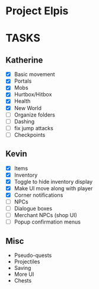
# Project Elpis

# TASKS

## Katherine
- [x] Basic movement
- [x] Portals
- [x] Mobs
- [x] Hurtbox/Hitbox
- [x] Health
- [x] New World
- [ ] Organize folders
- [ ] Dashing
- [ ] fix jump attacks
- [ ] Checkpoints

## Kevin
- [x] Items
- [x] Inventory
- [x] Toggle to hide inventory display
- [x] Make UI move along with player
- [x] Corner notifications
- [ ] NPCs
- [ ] Dialogue boxes
- [ ] Merchant NPCs (shop UI)
- [ ] Popup confirmation menus

## Misc
- Pseudo-quests
- Projectiles
- Saving
- More UI
- Chests

